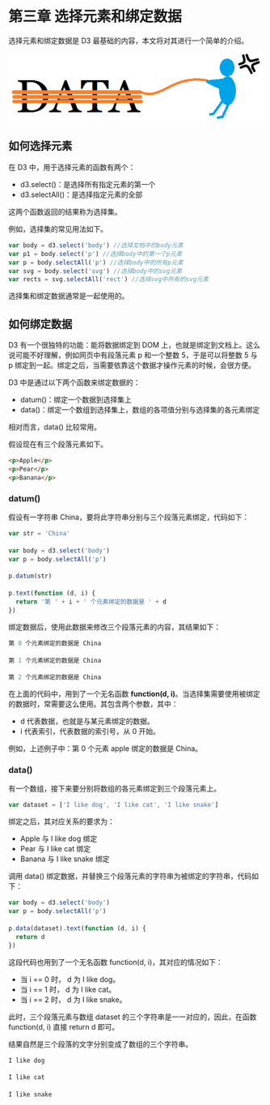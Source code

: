 # 第三章 选择元素和绑定数据

选择元素和绑定数据是 D3 最基础的内容，本文将对其进行一个简单的介绍。

![绑定数据](./images/selection-1.png)

## 如何选择元素

在 D3 中，用于选择元素的函数有两个：

- d3.select()：是选择所有指定元素的第一个
- d3.selectAll()：是选择指定元素的全部

这两个函数返回的结果称为选择集。

例如，选择集的常见用法如下。

```javascript
var body = d3.select('body') //选择文档中的body元素
var p1 = body.select('p') //选择body中的第一个p元素
var p = body.selectAll('p') //选择body中的所有p元素
var svg = body.select('svg') //选择body中的svg元素
var rects = svg.selectAll('rect') //选择svg中所有的svg元素
```

选择集和绑定数据通常是一起使用的。

## 如何绑定数据

D3 有一个很独特的功能：能将数据绑定到 DOM 上，也就是绑定到文档上。这么说可能不好理解，例如网页中有段落元素 p 和一个整数 5，于是可以将整数 5 与 p 绑定到一起。绑定之后，当需要依靠这个数据才操作元素的时候，会很方便。

D3 中是通过以下两个函数来绑定数据的：

- datum()：绑定一个数据到选择集上
- data()：绑定一个数组到选择集上，数组的各项值分别与选择集的各元素绑定

相对而言，data() 比较常用。

假设现在有三个段落元素如下。

```html
<p>Apple</p>
<p>Pear</p>
<p>Banana</p>
```

### datum()

假设有一字符串 China，要将此字符串分别与三个段落元素绑定，代码如下：

```javascript
var str = 'China'

var body = d3.select('body')
var p = body.selectAll('p')

p.datum(str)

p.text(function (d, i) {
  return '第 ' + i + ' 个元素绑定的数据是 ' + d
})
```

绑定数据后，使用此数据来修改三个段落元素的内容，其结果如下：

```javascript
第 0 个元素绑定的数据是 China

第 1 个元素绑定的数据是 China

第 2 个元素绑定的数据是 China
```

在上面的代码中，用到了一个无名函数 **function(d, i)**。当选择集需要使用被绑定的数据时，常需要这么使用。其包含两个参数，其中：

- d 代表数据，也就是与某元素绑定的数据。
- i 代表索引，代表数据的索引号，从 0 开始。

例如，上述例子中：第 0 个元素 apple 绑定的数据是 China。

### data()

有一个数组，接下来要分别将数组的各元素绑定到三个段落元素上。

```javascript
var dataset = ['I like dog', 'I like cat', 'I like snake']
```

绑定之后，其对应关系的要求为：

- Apple 与 I like dog 绑定
- Pear 与 I like cat 绑定
- Banana 与 I like snake 绑定

调用 data() 绑定数据，并替换三个段落元素的字符串为被绑定的字符串，代码如下：

```javascript
var body = d3.select('body')
var p = body.selectAll('p')

p.data(dataset).text(function (d, i) {
  return d
})
```

这段代码也用到了一个无名函数 function(d, i)，其对应的情况如下：

- 当 i == 0 时， d 为 I like dog。
- 当 i == 1 时， d 为 I like cat。
- 当 i == 2 时， d 为 I like snake。

此时，三个段落元素与数组 dataset 的三个字符串是一一对应的，因此，在函数 function(d, i) 直接 return d 即可。

结果自然是三个段落的文字分别变成了数组的三个字符串。

```javascript
I like dog

I like cat

I like snake
```
